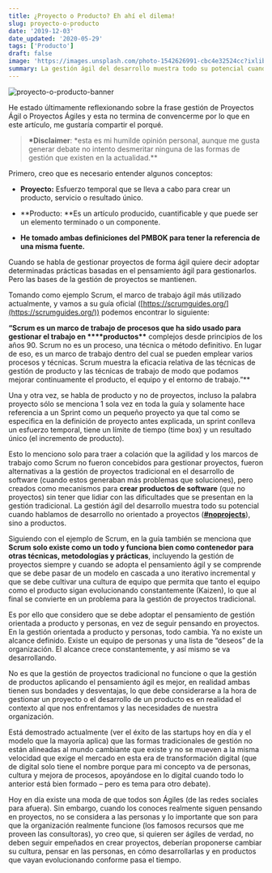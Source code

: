 ```yaml
---
title: ¿Proyecto o Producto? Eh ahí el dilema!
slug: proyecto-o-producto
date: '2019-12-03'
date_updated: '2020-05-29'
tags: ['Producto']
draft: false
image: 'https://images.unsplash.com/photo-1542626991-cbc4e32524cc?ixlib=rb-1.2.1&q=80&fm=jpg&crop=entropy&cs=tinysrgb&w=2000&fit=max&ixid=eyJhcHBfaWQiOjExNzczfQ'
summary: La gestión ágil del desarrollo muestra todo su potencial cuando hablamos de desarrollo no orientado a proyectos (#noprojects), sino a productos.
---
```


![proyecto-o-producto-banner](https://images.unsplash.com/photo-1542626991-cbc4e32524cc?ixlib=rb-1.2.1&q=80&fm=jpg&crop=entropy&cs=tinysrgb&w=2000&fit=max&ixid=eyJhcHBfaWQiOjExNzczfQ)

He estado últimamente reflexionando sobre la frase gestión de Proyectos Ágil o Proyectos Ágiles y esta no termina de convencerme por lo que en este artículo, me gustaría compartir el porqué.

> **\*Disclaimer**: \*esta es mi humilde opinión personal, aunque me gusta generar debate no intento desmeritar ninguna de las formas de gestión que existen en la actualidad.\*\*

Primero, creo que es necesario entender algunos conceptos:

- **Proyecto:** Esfuerzo temporal que se lleva a cabo para crear un producto, servicio o resultado único.
- **Producto: **Es un artículo producido, cuantificable y que puede ser un elemento terminado o un componente.

- **He tomado ambas definiciones del PMBOK para tener la referencia de una misma fuente.**

Cuando se habla de gestionar proyectos de forma ágil quiere decir adoptar determinadas prácticas basadas en el pensamiento ágil para gestionarlos. Pero las bases de la gestión de proyectos se mantienen.

Tomando como ejemplo Scrum, el marco de trabajo ágil más utilizado actualmente, y vamos a su guía oficial ([https://scrumguides.org/](https://scrumguides.org/)) podemos encontrar lo siguiente:

**“Scrum es un marco de trabajo de procesos que ha sido usado para gestionar el trabajo en \*\*\*\***productos**\*\*** complejos desde principios de los años 90. Scrum no es un proceso, una técnica o método definitivo. En lugar de eso, es un marco de trabajo dentro del cual se pueden emplear varios procesos y técnicas. Scrum muestra la eficacia relativa de las técnicas de gestión de producto y las técnicas de trabajo de modo que podamos mejorar continuamente el producto, el equipo y el entorno de trabajo.”\*\*

Una y otra vez, se habla de producto y no de proyectos, incluso la palabra proyecto sólo se menciona 1 sola vez en toda la guía y solamente hace referencia a un Sprint como un pequeño proyecto ya que tal como se especifica en la definición de proyecto antes explicada, un sprint conlleva un esfuerzo temporal, tiene un límite de tiempo (time box) y un resultado único (el incremento de producto).

Esto lo menciono solo para traer a colación que la agilidad y los marcos de trabajo como Scrum no fueron concebidos para gestionar proyectos, fueron alternativas a la gestión de proyectos tradicional en el desarrollo de software (cuando estos generaban más problemas que soluciones), pero creados como mecanismos para **crear productos de software** (que no proyectos) sin tener que lidiar con las dificultades que se presentan en la gestión tradicional. La gestión ágil del desarrollo muestra todo su potencial cuando hablamos de desarrollo no orientado a proyectos ([**#noprojects**](https://noprojects.org/)), sino a productos.

Siguiendo con el ejemplo de Scrum, en la guía también se menciona que **Scrum solo existe como un todo y funciona bien como contenedor para otras técnicas, metodologías y prácticas**, incluyendo la gestión de proyectos siempre y cuando se adopta el pensamiento ágil y se comprende que se debe pasar de un modelo en cascada a uno iterativo incremental y que se debe cultivar una cultura de equipo que permita que tanto el equipo como el producto sigan evolucionando constantemente (Kaizen), lo que al final se convierte en un problema para la gestión de proyectos tradicional.

Es por ello que considero que se debe adoptar el pensamiento de gestión orientada a producto y personas, en vez de seguir pensando en proyectos. En la gestión orientada a producto y personas, todo cambia. Ya no existe un alcance definido. Existe un equipo de personas y una lista de “deseos” de la organización. El alcance crece constantemente, y así mismo se va desarrollando.

No es que la gestión de proyectos tradicional no funcione o que la gestión de productos aplicando el pensamiento ágil es mejor, en realidad ambas tienen sus bondades y desventajas, lo que debe considerarse a la hora de gestionar un proyecto o el desarrollo de un producto es en realidad el contexto al que nos enfrentamos y las necesidades de nuestra organización.

Está demostrado actualmente (ver el éxito de las startups hoy en día y el modelo que la mayoría aplica) que las formas tradicionales de gestión no están alineadas al mundo cambiante que existe y no se mueven a la misma velocidad que exige el mercado en esta era de transformación digital (que de digital solo tiene el nombre porque para mi concepto va de personas, cultura y mejora de procesos, apoyándose en lo digital cuando todo lo anterior está bien formado – pero es tema para otro debate).

Hoy en día existe una moda de que todos son Ágiles (de las redes sociales para afuera). Sin embargo, cuando los conoces realmente siguen pensando en proyectos, no se considera a las personas y lo importante que son para que la organización realmente funcione (los famosos recursos que me proveen las consultoras), yo creo que, si quieren ser ágiles de verdad, no deben seguir empeñados en crear proyectos, deberían proponerse cambiar su cultura, pensar en las personas, en cómo desarrollarlas y en productos que vayan evolucionando conforme pasa el tiempo.
